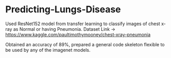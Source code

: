 # Predicting-Lungs-Disease

Used ResNet152 model from transfer learning to classify images of chest x-ray as Normal or having Pneumonia. 
Dataset Link -> https://www.kaggle.com/paultimothymooney/chest-xray-pneumonia

Obtained an accuracy of 89%, prepared a general code skeleton flexible to be used by any of the imagenet models.
